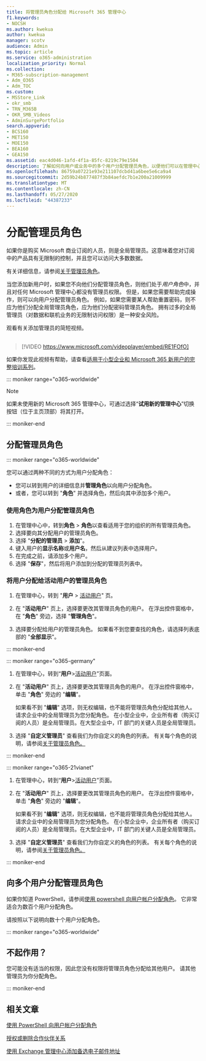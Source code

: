 ```yaml
---
title: 将管理员角色分配给 Microsoft 365 管理中心
f1.keywords:
- NOCSH
ms.author: kwekua
author: kwekua
manager: scotv
audience: Admin
ms.topic: article
ms.service: o365-administration
localization_priority: Normal
ms.collection:
- M365-subscription-management
- Adm_O365
- Adm_TOC
ms.custom:
- MSStore_Link
- okr_smb
- TRN_M365B
- OKR_SMB_Videos
- AdminSurgePortfolio
search.appverid:
- BCS160
- MET150
- MOE150
- BEA160
- GEA150
ms.assetid: eac4d046-1afd-4f1a-85fc-8219c79e1504
description: 了解如何向用户或业务中的多个用户分配管理员角色，以便他们可以在管理中心执行特定任务。
ms.openlocfilehash: 86759a07221e93e211107dcbd41a6bee5e6ca9a4
ms.sourcegitcommit: 2d59b24b877487f3b84aefdc7b1e200a21009999
ms.translationtype: MT
ms.contentlocale: zh-CN
ms.lasthandoff: 05/27/2020
ms.locfileid: "44387233"
---
```

# <a name="assign-admin-roles"></a>分配管理员角色

如果你是购买 Microsoft 商业订阅的人员，则是全局管理员。这意味着您对订阅中的产品具有无限制的控制，并且您可以访问大多数数据。

有关详细信息，请参阅[关于管理员角色](about-admin-roles.md)。

当您添加新用户时，如果您不向他们分配管理员角色，则他们处于*用户角色*中，并且对任何 Microsoft 管理中心都没有管理员权限。 但是，如果您需要帮助完成操作，则可以向用户分配管理员角色。 例如，如果您需要某人帮助重置密码，则不应为他们分配全局管理员角色，应为他们分配密码管理员角色。 拥有过多的全局管理员（对数据和联机业务的无限制访问权限）是一种安全风险。

观看有关添加管理员的简短视频。<br><br>

> [!VIDEO https://www.microsoft.com/videoplayer/embed/RE1FOfO] 

如果你发现此视频有帮助，请查看[适用于小型企业和 Microsoft 365 新用户的完整培训系列](https://support.office.com/article/6ab4bbcd-79cf-4000-a0bd-d42ce4d12816)。

::: moniker range="o365-worldwide"

> [!NOTE]
> 如果未使用新的 Microsoft 365 管理中心，可通过选择“**试用新的管理中心**”切换按钮（位于主页顶部）将其打开。

::: moniker-end

## <a name="assign-admin-roles"></a>分配管理员角色 

::: moniker range="o365-worldwide"

您可以通过两种不同的方式为用户分配角色：

- 您可以转到用户的详细信息并**管理角色**以向用户分配角色。
- 或者，您可以转到 "**角色**" 并选择角色，然后向其中添加多个用户。

### <a name="assign-admin-roles-to-users-using-roles"></a>使用角色为用户分配管理员角色

1. 在管理中心中，转到**角色** > **角色**以查看适用于您的组织的所有管理员角色。
2. 选择要向其分配用户的管理员角色。
3. 选择 "**分配的管理员** > **添加**"。
4. 键入用户的**显示名称**或**用户名**，然后从建议列表中选择用户。
5. 在完成之前，请添加多个用户。
6. 选择 "**保存**"，然后将用户添加到分配的管理员列表中。

### <a name="assign-a-user-to-an-admin-role-from-active-users"></a>将用户分配给活动用户的管理员角色

1. 在管理中心，转到 "**用户** > [活动用户](https://go.microsoft.com/fwlink/p/?linkid=834822)" 页。

2. 在 "**活动用户**" 页上，选择要更改其管理员角色的用户。 在浮出控件窗格中，在 "**角色**" 旁边，选择 "**管理角色**"。

3. 选择要分配给用户的管理员角色。 如果看不到您要查找的角色，请选择列表底部的 "**全部显示**"。

::: moniker-end

::: moniker range="o365-germany"

1. 在管理中心，转到“**用户**><a href="https://go.microsoft.com/fwlink/p/?linkid=847686" target="_blank">活动用户</a>”页面。

2. 在 "**活动用户**" 页上，选择要更改其管理员角色的用户。 在浮出控件窗格中，单击 "**角色**" 旁边的 "**编辑**"。 

    如果看不到 "**编辑**" 选项，则无权编辑，也不能将管理员角色分配给其他人。 请求企业中的全局管理员为您分配角色。 在小型企业中，企业所有者（购买订阅的人员）是全局管理员。在大型企业中，IT 部门的关键人员是全局管理员。

3. 选择 "**自定义管理员**" 查看我们为你自定义的角色的列表。 有关每个角色的说明，请参阅[关于管理员角色。](about-admin-roles.md)

::: moniker-end

::: moniker range="o365-21vianet"

1. 在管理中心，转到“**用户**><a href="https://go.microsoft.com/fwlink/p/?linkid=850628" target="_blank">活动用户</a>”页面。

2. 在 "**活动用户**" 页上，选择要更改其管理员角色的用户。 在浮出控件窗格中，单击 "**角色**" 旁边的 "**编辑**"。 

    如果看不到 "**编辑**" 选项，则无权编辑，也不能将管理员角色分配给其他人。 请求企业中的全局管理员为您分配角色。 在小型企业中，企业所有者（购买订阅的人员）是全局管理员。在大型企业中，IT 部门的关键人员是全局管理员。

3. 选择 "**自定义管理员**" 查看我们为你自定义的角色的列表。 有关每个角色的说明，请参阅[关于管理员角色。](about-admin-roles.md)

::: moniker-end


## <a name="assign-admin-roles-to-multiple-users"></a>向多个用户分配管理员角色

如果你知道 PowerShell，请参阅[使用 powershell 向用户帐户分配角色](https://go.microsoft.com/fwlink/?linkid=854257)。 它非常适合为数百个用户分配角色。
  
请按照以下说明向数十个用户分配角色。

::: moniker range="o365-worldwide"


## <a name="didnt-work-for-you"></a>不起作用？

您可能没有适当的权限，因此您没有权限将管理员角色分配给其他用户。 请其他管理员为你分配角色。

::: moniker-end

## <a name="related-articles"></a>相关文章

[使用 PowerShell 向用户帐户分配角色](https://docs.microsoft.com/office365/enterprise/powershell/assign-roles-to-user-accounts-with-office-365-powershell)

[授权或删除合作伙伴关系](../misc/add-partner.md)

[使用 Exchange 管理中心添加备选电子邮件地址](https://docs.microsoft.com/Exchange/recipients/user-mailboxes/email-addresses?view=exchserver-2019#add-an-email-address-to-a-user-mailbox)

